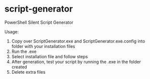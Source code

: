 # script-generator
PowerShell Silent Script Generator

Usage:
1. Copy over ScriptGenerator.exe and ScriptGenerator.exe.config into folder with your installation files
2. Run the .exe
3. Select installation file and follow steps
4. After generation, test your script by running the .exe in the folder created
5. Delete extra files
